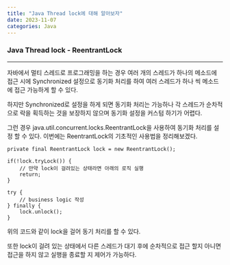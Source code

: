 ```yaml
---
title: "Java Thread lock에 대해 알아보자"
date: 2023-11-07
categories: Java
---
```


### Java Thread lock - ReentrantLock

---

자바에서 멀티 스레드로 프로그래밍을 하는 경우 여러 개의 스레드가 하나의 메소드에 접근 시에
Synchronized 설정으로 동기화 처리를 하여 여러 스레드가 하나 씩 메소드에 접근 가능하게 할 수 있다.

하지만 Synchronized로 설정을 하게 되면 동기화 처리는 가능하나 각 스레드가 순차적으로
락을 획득하는 것을 보장하지 않으며 동기화 설정을 커스텀 하기가 어렵다.

그런 경우 java.util.concurrent.locks.ReentrantLock을 사용하여 동기화 처리를 설정 할 수 있다.
이번에는 ReentrantLock의 기초적인 사용법을 정리해보겠다.

```
private final ReentrantLock lock = new ReentrantLock();

if(!lock.tryLock()) {
    // 만약 lock이 걸려있는 상태라면 아래의 로직 실행
    return;
}

try {
    // business logic 작성
} finally {
    lock.unlock();
}
```

위의 코드와 같이 lock을 걸어 동기 처리를 할 수 있다.

또한 lock이 걸려 있는 상태에서 다른 스레드가 대기 후에 순차적으로 접근 할지
아니면 접근을 하지 않고 실행을 종료할 지 제어가 가능하다.
